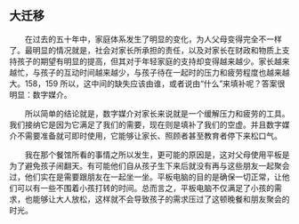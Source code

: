 ## 大迁移

&emsp;&emsp;在过去的五十年中，家庭体系发生了明显的变化，为人父母变得完全不一样了。最明显的情况就是，社会对家长所承担的责任，以及对家长在财政和物质上支持孩子的期望有明显的提高，但其对于年轻家庭的支持却变得越来越少。家长越来越忙，与孩子的互动时间越来越少，与孩子待在一起时的压力和疲劳程度也越来越大。158，159 所以，这中间的缺失应该由谁，或者说由“什么”来填补呢？答案很明显：数字媒介。

&emsp;&emsp;所以简单的结论就是，数字媒介对家长来说就是一个缓解压力和疲劳的工具。我们接纳它是因为它满足了我们的需要，现在则是填补了我们的空虚。并且数字媒介不需要准备就可即时使用，它能够让家长、照顾者甚至教育者停下来松口气。

&emsp;&emsp;我在那个餐馆所看的事情之所以发生，更可能的原因是，这对父母使用平板是为了避免孩子闹翻天。有可能他们自从孩子生下来后就没有再与这些朋友一起聚会过，他们实在是需要跟朋友在一起坐一坐。平板电脑的目的是确保一切正常，让他们可以有一些不围着小孩打转的时间。总而言之，平板电脑不仅满足了小孩的需求，也能够让大人放松，这样就不会导致孩子的需求压过了这顿晚餐和朋友聚会的时光。